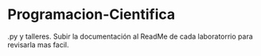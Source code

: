 # Programacion-Cientifica
.py y talleres. Subir la documentación al ReadMe de cada laboratorrio para revisarla mas facil.

